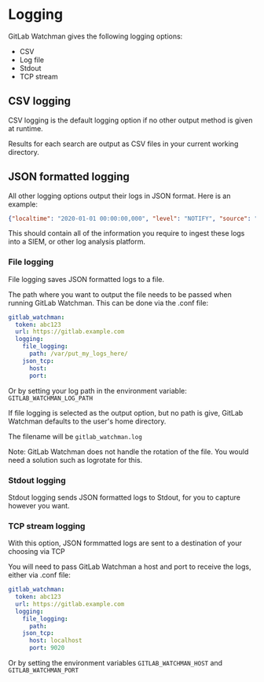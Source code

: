 # Logging
GitLab Watchman gives the following logging options:
- CSV
- Log file
- Stdout
- TCP stream

## CSV logging
CSV logging is the default logging option if no other output method is given at runtime.

Results for each search are output as CSV files in your current working directory.

## JSON formatted logging
All other logging options output their logs in JSON format. Here is an example:

```json
{"localtime": "2020-01-01 00:00:00,000", "level": "NOTIFY", "source": "GitLab Watchman", "scope": "blobs", "type": "Interesting Potentially Sensitive Files", "severity": "70", "detection": {"basename": "vendor/k8s.io/kubernetes/vendor/github.com/abbot/go-http-auth/test", "blob_id": null, "data": ".........", "path": "westeros_inc/lannister_docs/my.htpasswd", "project_id": 1001, "project_name": "westeros_inc", "project_url": "https://gitlab.westeros.inc/...."}}
```
This should contain all of the information you require to ingest these logs into a SIEM, or other log analysis platform.


### File logging
File logging saves JSON formatted logs to a file.

The path where you want to output the file needs to be passed when running GitLab Watchman. This can be done via the .conf file:
```yaml
gitlab_watchman:
  token: abc123
  url: https://gitlab.example.com
  logging:
    file_logging:
      path: /var/put_my_logs_here/
    json_tcp:
      host:
      port:
```
Or by setting your log path in the environment variable: `GITLAB_WATCHMAN_LOG_PATH`

If file logging is selected as the output option, but no path is give, GitLab Watchman defaults to the user's home directory.

The filename will be `gitlab_watchman.log`

Note: GitLab Watchman does not handle the rotation of the file. You would need a solution such as logrotate for this.

### Stdout logging
Stdout logging sends JSON formatted logs to Stdout, for you to capture however you want.

### TCP stream logging
With this option, JSON formmatted logs are sent to a destination of your choosing via TCP

You will need to pass GitLab Watchman a host and port to receive the logs, either via .conf file:

```yaml
gitlab_watchman:
  token: abc123
  url: https://gitlab.example.com
  logging:
    file_logging:
      path:
    json_tcp:
      host: localhost
      port: 9020
```
Or by setting the environment variables `GITLAB_WATCHMAN_HOST` and `GITLAB_WATCHMAN_PORT`
